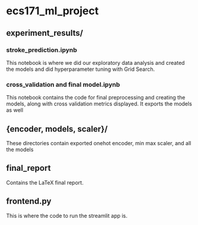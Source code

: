 # ecs171_ml_project

## experiment_results/


### stroke_prediction.ipynb
This notebook is where we did our exploratory data analysis and created the models and did hyperparameter tuning with Grid Search. 

### cross_validation and final model.ipynb
This notebook contains the code for final preprocessing and creating the models, along with cross validation metrics displayed. It exports the models as well

## {encoder, models, scaler}/
These directories contain exported onehot encoder, min max scaler, and all the models

## final_report
Contains the LaTeX final report.

## frontend.py
This is where the code to run the streamlit app is.